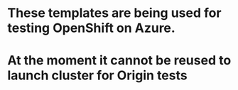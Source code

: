 # These templates are being used for testing OpenShift on Azure. 
# At the moment it cannot be reused to launch cluster for Origin tests

